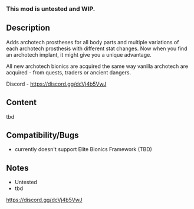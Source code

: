 ### This mod is untested and WIP.

## Description
Adds archotech prostheses for all body parts and multiple variations of each archotech prosthesis with different stat changes. Now when you find an archotech implant, it might give you a unique advantage.

All new archotech bionics are acquired the same way vanilla archotech are acquired - from quests, traders or ancient dangers.

Discord - https://discord.gg/dcVj4b5VwJ

## Content
tbd

## Compatibility/Bugs
- currently doesn't support Elite Bionics Framework (TBD)

## Notes
- Untested
- tbd

https://discord.gg/dcVj4b5VwJ
